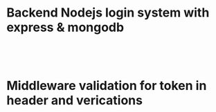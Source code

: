 <h1>Backend Nodejs login system with express & mongodb<h1>


<br>

Middleware validation for token in header and verications 


